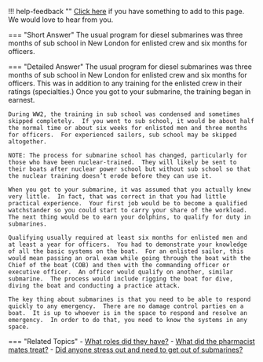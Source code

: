 !!! help-feedback ""
    [Click here](https://other.example.com/feedback) if you have something to add to this page. We would love to hear from you.

=== "Short Answer"
    The usual program for diesel submarines was three months of sub school in New London for enlisted crew and six months for officers.

=== "Detailed Answer"
    The usual program for diesel submarines was three months of sub school in New London for enlisted crew and six months for officers.  This was in addition to any training for the enlisted crew in their ratings (specialties.)  Once you got to your submarine, the training began in earnest.
    
    During WW2, the training in sub school was condensed and sometimes skipped completely.  If you went to sub school, it would be about half the normal time or about six weeks for enlisted men and three months for officers.  For experienced sailors, sub school may be skipped altogether.
    
    NOTE: The process for submarine school has changed, particularly for those who have been nuclear-trained.  They will likely be sent to their boats after nuclear power school but without sub school so that the nuclear training doesn’t erode before they can use it.
    
    When you got to your submarine, it was assumed that you actually knew very little.  In fact, that was correct in that you had little practical experience.  Your first job would be to become a qualified watchstander so you could start to carry your share of the workload.  The next thing would be to earn your dolphins, to qualify for duty in submarines.
    
    Qualifying usually required at least six months for enlisted men and at least a year for officers.  You had to demonstrate your knowledge of all the basic systems on the boat.  For an enlisted sailor, this would mean passing an oral exam while going through the boat with the Chief of the boat (COB) and then with the commanding officer or executive officer.  An officer would qualify on another, similar submarine.  The process would include rigging the boat for dive, diving the boat and conducting a practice attack.
    
    The key thing about submarines is that you need to be able to respond quickly to any emergency.  There are no damage control parties on a boat.  It is up to whoever is in the space to respond and resolve an emergency.  In order to do that, you need to know the systems in any space.

=== "Related Topics"
    - [What roles did they have?](./what-roles-did-they-have.md)
    - [What did the pharmacist mates treat?](./what-did-the-pharmacist-mates-treat.md)
    - [Did anyone stress out and need to get out of submarines?](./did-anyone-stress-out-and-need-to-get-out-of-submarines.md)
